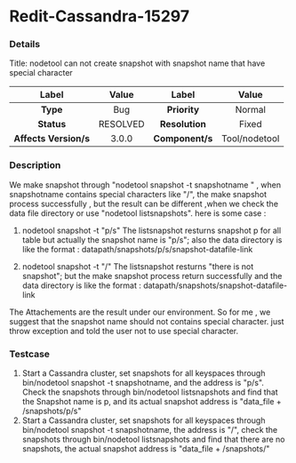 # Redit-Cassandra-15297

### Details

Title: nodetool can not create snapshot with snapshot name that have special character

|         Label         |                  Value                   |      Label      |     Value      |
|:---------------------:|:----------------------------------------:|:---------------:|:--------------:|
|       **Type**        |                   Bug                    |  **Priority**   |     Normal     |
|      **Status**       |                 RESOLVED                 | **Resolution**  |     Fixed      |
| **Affects Version/s** | 3.0.0                                    | **Component/s** | Tool/nodetool  |

### Description

We make snapshot through "nodetool snapshot -t snapshotname " , when snapshotname contains special characters like "/", the make snapshot process successfully , but the result
can be different ,when we check the data file directory or use "nodetool listsnapshots".
here is some case :

1. nodetool snapshot -t "p/s"
The listsnapshot resturns snapshot p for all table but actually the snapshot name is "p/s"; also the data directory is like the format : datapath/snapshots/p/s/snapshot-datafile-link

2. nodetool snapshot -t "/"
The listsnapshot resturns "there is not snapshot"; but the make snapshot process return successfully and the data directory is like the format : datapath/snapshots/snapshot-datafile-link

The Attachements are the result under our environment. So for me , we suggest that the snapshot name should not contains special character. just throw exception and told the user not to use special character.

### Testcase

1. Start a Cassandra cluster, set snapshots for all keyspaces through bin/nodetool snapshot -t snapshotname, and the address is "p/s". Check the snapshots through bin/nodetool listsnapshots and find that the Snapshot name is p, and its actual snapshot address is "data_file + /snapshots/p/s"
2. Start a Cassandra cluster, set snapshots for all keyspaces through bin/nodetool snapshot -t snapshotname, the address is "/", check the snapshots through bin/nodetool listsnapshots and find that there are no snapshots, the actual snapshot address is "data_file + /snapshots/"